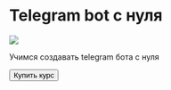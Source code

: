 <!DOCTYPE html>
<html lang="ru">
<head>
    <script src="https://telegram.org/js/telegram-web-app.js"></script>
    <meta charset="UTF-8">
    <title>Kyposk </title>
</head>
<body>
    <div id="main">
        <h1>Telegram bot с нуля</h1>
        <img src="https://fuzeservers.ru/mp-content/uploads/e/6/5/e6582e3f84d623bb4823f869c9a53c5d.png">
        <p> Учимся создавать telegram бота с нуля </p>
        <button id="buy"> Купить курс</button>
</body>
</html>
